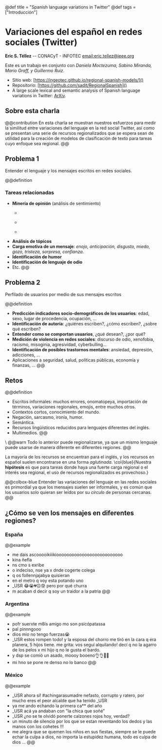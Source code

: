 @def title = "Spanish language variations in Twitter"
@def tags = ["Introducción"]

# Variaciones del español en redes sociales (Twitter)

**Eric S. Téllez** -- CONACyT - INFOTEC [email:eric.tellez@ieee.org]()


Este es un trabajo en conjunto con _Daniela Moctezuma, Sabino Miranda, Mario Graff, y Guillermo Ruiz_.

- Sitio web: [https://ingeotec.github.io/regional-spanish-models/]()
- Repositorio: [https://github.com/sadit/RegionalSpanish]()
- A large scale lexical and semantic analysis of Spanish language variations in Twitter: [ArXiv](https://arxiv.org/abs/2110.06128).


## Sobre esta charla
@@contribution
En esta charla se muestran nuestros esfuerzos para medir la similitud entre variaciones del lenguaje en la red social Twitter, así como se presentan una serie de recursos regionalizados que se espera sean de utilidad para la creación de modelos de clasificación de texto para tareas cuyo enfoque sea regional.
@@


## Problema 1

Entender el lenguaje y los mensajes escritos en redes sociales.

@@definition

### Tareas relacionadas
- **Minería de opinión** (análisis de sentimiento)
  - ~~~<span style="color: rgb(0, 0, 255);">positivo :) </span>~~~
  - ~~~<span style="color: rgb(130, 130, 130);">neutro :) </span>~~~
  - ~~~<span style="color: rgb(255, 0, 0);">negativo :( </span>~~~
- **Análisis de tópicos**
- **Carga emotiva de un mensaje**: _enojo, anticipación, disgusto, miedo, gozo, tristeza, sorpresa, confianza_.
- **Identificación de humor**
- **Identificación de lenguaje de odio**
- Etc.
@@


## Problema 2
Perfilado de usuarios por medio de sus mensajes escritos

@@definition
- **Predicción indicadores socio-demográficos de los usuarios**: edad, sexo, lugar de procedencia, ocupación, ...
- **Identificación de autoría**: ¿quiénes escriben?, ¿cómo escriben?, ¿sobre qué escriben?
- **Entender como se comportan usuarios**, ¿qué desean?, ¿por qué?
- **Medición de violencia en redes sociales**: discurso de odio, xenofobia, racismo, misoginia, agresividad, cyberbulling...
- **Identificación de posibles trastornos mentales**: ansiedad, depresión, adicciones, ...
- Aplicaciones a seguridad, salud, políticas públicas, economía y finanzas, ...
@@


## Retos

@@definition
- Escritos informales: muchos errores, onomatopeya, importación de términos, variaciones regionales, emojis, entre muchos otros.
- Contextos cortos, conocimiento del mundo.
- Negación, sarcasmo, ironía, humor.
- Semántica.
- Recursos lingüísticos reducidos para lenguajes diferentes del inglés.
- Multimedios.
@@

\\
@@warn
Todo lo anterior puede regionalizarse, ya que un mismo lenguaje puede usarse de manera diferente en diferentes regiones.
@@

La mayoría de los recursos se encuentran para el inglés, y los recursos en español suelen encontrarse en una forma _aglutinada_. \col{blue}{Nuestra **hipótesis** es que para tareas donde haya una fuerte carga regional o el interés sea regional, el uso de recursos regionalizados es provechoso.}

@@colbox-blue
Entender las variaciones del lenguaje en las redes sociales es primordial ya que los mensajes suelen ser informales, y es común que los usuarios solo quieran ser leídos por su _circulo_ de personas cercanas.
@@


## ¿Cómo se ven los mensajes en diferentes regiones?

### España
@@example
- me dais ascooooikiiikioooooooooooooooooooooooooo
- kina ñefla
- ns cmo s exribe
- o indeciso, nse ya x dnde cogerte colega
- q os follennjajabya quisieran
- en el metro q voy esta potando uno
- _USR 😂😭💔☹️😰 pero por qué churra
- m acaban d decir q soy un traidor a la patria
@@

### Argentina
@@example
- pofr suerxte m8ís amigo mo son psicópatassa
- pal pinnngooo
- dios mio no tengo fuerzas😭
- _USR estos rompen todo! y la esposa del chorro me tiró en la cara q era planera, 5 hijos tiene. me grita: vos seguí alquilando! decí q no la agarro de los pelos x mi hijo q no le gusta el bardo.
- y dsp se comió un asado, moooy booeno👌👌🤣😂
- mi hno se pone re denso no lo banco
@@

### México
@@example
- _USR ahora si! #achingarasumadre nefasto, corrupto y ratero, por mucho eres el peor alcalde que ha tenido _USR 
- ya me ando echando la primera ca** del año
- _USR acá ya andaban con "la chica que soñé"
- _USR ¿no se te olvidó ponerte calzones rojos hoy, verdad?
- un minuto de silencio por los que se estan reventando los dedos y las manos con los cohetes !!!
- me alegra que se quemen los niños en sus fiestas, siempre se le puede echar la culpa a dios, no importa la estupidez humana, todo es culpa de dios ...
@@
